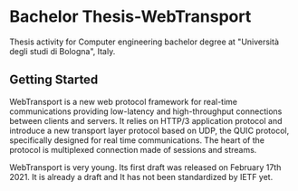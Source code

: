 # Bachelor Thesis-WebTransport

Thesis activity for Computer engineering bachelor degree at "Università degli studi di Bologna", Italy.

## Getting Started

WebTransport is a new web protocol framework for real-time communications providing low-latency and high-throughput connections between clients and servers.
It relies on HTTP/3 application protocol and introduce a new transport layer protocol based on UDP, the QUIC protocol, specifically designed for real time communications.
The heart of the protocol is multiplexed connection made of sessions and streams.

WebTransport is very young. Its first draft was released on February 17th 2021. It is already a draft and It has not been standardized by IETF yet.
